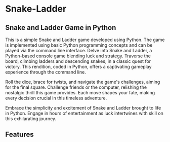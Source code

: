 # Snake-Ladder

## Snake and Ladder Game in Python
This is a simple Snake and Ladder game developed using Python. The game is implemented using basic Python programming concepts and can be played via the command line interface.
Delve into Snake and Ladder, a Python-based console game blending luck and strategy. Traverse the board, climbing ladders and descending snakes, in a classic quest for victory. This rendition, coded in Python, offers a captivating gameplay experience through the command line.

Roll the dice, brace for twists, and navigate the game's challenges, aiming for the final square. Challenge friends or the computer, relishing the nostalgic thrill this game provides. Each move shapes your fate, making every decision crucial in this timeless adventure.

Embrace the simplicity and excitement of Snake and Ladder brought to life in Python. Engage in hours of entertainment as luck intertwines with skill on this exhilarating journey.

## Features

